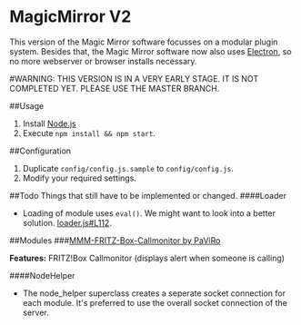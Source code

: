 # MagicMirror V2
This version of the Magic Mirror software focusses on a modular plugin system. Besides that, the Magic Mirror software now also uses [Electron](http://electron.atom.io/), so no more webserver or browser installs necessary. 

#WARNING: THIS VERSION IS IN A VERY EARLY STAGE. IT IS NOT COMPLETED YET. PLEASE USE THE MASTER BRANCH.

##Usage 
1. Install [Node.js](https://nodejs.org/en/)
2. Execute `npm install && npm start`.

##Configuration
1. Duplicate `config/config.js.sample` to `config/config.js`.
2. Modify your required settings.

##Todo
Things that still have to be implemented or changed.
####Loader
- Loading of module uses `eval()`. We might want to look into a better solution. [loader.js#L112](https://github.com/MichMich/MagicMirror/blob/v2-beta/js/loader.js#L112).

##Modules 
###[MMM-FRITZ-Box-Callmonitor by PaViRo](https://github.com/paviro/MMM-FRITZ-Box-Callmonitor)

**Features:** FRITZ!Box Callmonitor (displays alert when someone is calling)

####NodeHelper
- The node_helper superclass creates a seperate socket connection for each module. It's preferred to use the overall socket connection of the server.




